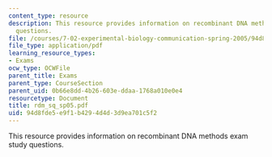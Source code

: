 ```yaml
---
content_type: resource
description: This resource provides information on recombinant DNA methods exam study
  questions.
file: /courses/7-02-experimental-biology-communication-spring-2005/94d8fde5e9f1b4294d4d3d9ea701c5f2_rdm_sq_sp05.pdf
file_type: application/pdf
learning_resource_types:
- Exams
ocw_type: OCWFile
parent_title: Exams
parent_type: CourseSection
parent_uid: 0b66e8dd-4b26-603e-ddaa-1768a010e0e4
resourcetype: Document
title: rdm_sq_sp05.pdf
uid: 94d8fde5-e9f1-b429-4d4d-3d9ea701c5f2
---
```

This resource provides information on recombinant DNA methods exam study questions.

